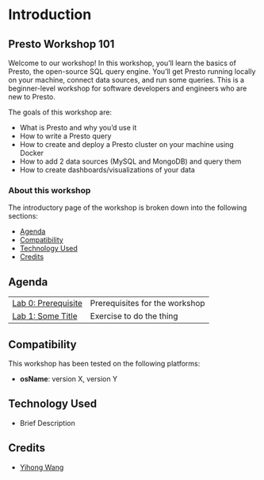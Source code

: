 # Introduction

## Presto Workshop 101

Welcome to our workshop! In this workshop, you’ll learn the basics of Presto, the open-source SQL query engine.
You’ll get Presto running locally on your machine, connect data sources, and run some queries.
This is a beginner-level workshop for software developers and engineers who are new to Presto.

The goals of this workshop are:

* What is Presto and why you’d use it
* How to write a Presto query
* How to create and deploy a Presto cluster on your machine using Docker
* How to add 2 data sources (MySQL and MongoDB) and query them
* How to create dashboards/visualizations of your data

### About this workshop

The introductory page of the workshop is broken down into the following sections:

* [Agenda](#agenda)
* [Compatibility](#compatibility)
* [Technology Used](#technology-used)
* [Credits](#credits)

## Agenda

|  |  |
| :--- | :--- |
| [Lab 0: Prerequisite](prerequisite/README.md) | Prerequisites for the workshop |
| [Lab 1: Some Title](lab-1/README.md) | Exercise to do the thing |

## Compatibility

This workshop has been tested on the following platforms:

* **osName**: version X, version Y

## Technology Used

* Brief Description

## Credits

* [Yihong Wang](https://github.com/yhwang)

